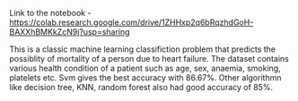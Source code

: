 Link to the notebook - https://colab.research.google.com/drive/1ZHHxp2q6bRqzhdGoH-BAXXhBMKkZcN9j?usp=sharing

This is a classic machine learning classifiction problem that predicts the possiblity of mortality of a person due to heart failure.
The dataset contains various health condition of a patient such as age, sex, anaemia, smoking, platelets etc.
Svm gives the best accuracy with 86.67%. Other algorithmn like decision tree, KNN, random forest also had good accuracy of 85%.
